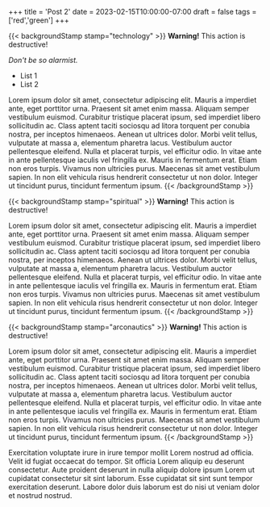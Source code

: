 +++
title = 'Post 2'
date = 2023-02-15T10:00:00-07:00
draft = false
tags = ['red','green']
+++

{{< backgroundStamp stamp="technology" >}}
**Warning!** This action is destructive!

*Don't be so alarmist.*

 * List 1
 * List 2

 Lorem ipsum dolor sit amet, consectetur adipiscing elit. Mauris a imperdiet ante, eget porttitor urna. Praesent sit amet enim massa. Aliquam semper vestibulum euismod. Curabitur tristique placerat ipsum, sed imperdiet libero sollicitudin ac. Class aptent taciti sociosqu ad litora torquent per conubia nostra, per inceptos himenaeos. Aenean ut ultrices dolor. Morbi velit tellus, vulputate at massa a, elementum pharetra lacus. Vestibulum auctor pellentesque eleifend. Nulla et placerat turpis, vel efficitur odio. In vitae ante in ante pellentesque iaculis vel fringilla ex. Mauris in fermentum erat. Etiam non eros turpis. Vivamus non ultricies purus. Maecenas sit amet vestibulum sapien. In non elit vehicula risus hendrerit consectetur ut non dolor. Integer ut tincidunt purus, tincidunt fermentum ipsum. 
{{< /backgroundStamp >}}

{{< backgroundStamp stamp="spiritual" >}}
**Warning!** This action is destructive!

 Lorem ipsum dolor sit amet, consectetur adipiscing elit. Mauris a imperdiet ante, eget porttitor urna. Praesent sit amet enim massa. Aliquam semper vestibulum euismod. Curabitur tristique placerat ipsum, sed imperdiet libero sollicitudin ac. Class aptent taciti sociosqu ad litora torquent per conubia nostra, per inceptos himenaeos. Aenean ut ultrices dolor. Morbi velit tellus, vulputate at massa a, elementum pharetra lacus. Vestibulum auctor pellentesque eleifend. Nulla et placerat turpis, vel efficitur odio. In vitae ante in ante pellentesque iaculis vel fringilla ex. Mauris in fermentum erat. Etiam non eros turpis. Vivamus non ultricies purus. Maecenas sit amet vestibulum sapien. In non elit vehicula risus hendrerit consectetur ut non dolor. Integer ut tincidunt purus, tincidunt fermentum ipsum. 
{{< /backgroundStamp >}}

{{< backgroundStamp stamp="arconautics" >}}
**Warning!** This action is destructive!

 Lorem ipsum dolor sit amet, consectetur adipiscing elit. Mauris a imperdiet ante, eget porttitor urna. Praesent sit amet enim massa. Aliquam semper vestibulum euismod. Curabitur tristique placerat ipsum, sed imperdiet libero sollicitudin ac. Class aptent taciti sociosqu ad litora torquent per conubia nostra, per inceptos himenaeos. Aenean ut ultrices dolor. Morbi velit tellus, vulputate at massa a, elementum pharetra lacus. Vestibulum auctor pellentesque eleifend. Nulla et placerat turpis, vel efficitur odio. In vitae ante in ante pellentesque iaculis vel fringilla ex. Mauris in fermentum erat. Etiam non eros turpis. Vivamus non ultricies purus. Maecenas sit amet vestibulum sapien. In non elit vehicula risus hendrerit consectetur ut non dolor. Integer ut tincidunt purus, tincidunt fermentum ipsum. 
{{< /backgroundStamp >}}


Exercitation voluptate irure in irure tempor mollit Lorem nostrud ad officia. Velit id fugiat occaecat do tempor. Sit officia Lorem aliquip eu deserunt consectetur. Aute proident deserunt in nulla aliquip dolore ipsum Lorem ut cupidatat consectetur sit sint laborum. Esse cupidatat sit sint sunt tempor exercitation deserunt. Labore dolor duis laborum est do nisi ut veniam dolor et nostrud nostrud.
